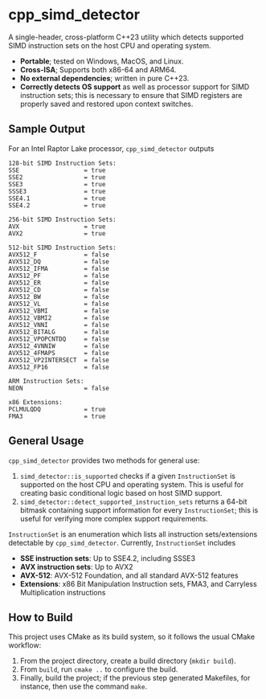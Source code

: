 # cpp_simd_detector
A single-header, cross-platform C++23 utility which detects supported SIMD instruction sets on the host CPU and operating system.

- **Portable**; tested on Windows, MacOS, and Linux.
- **Cross-ISA**; Supports both x86-64 and ARM64.
- **No external dependencies**; written in pure C++23.
- **Correctly detects OS support** as well as processor support for SIMD instruction sets; this is necessary to ensure that SIMD registers are properly saved and restored upon context switches.

## Sample Output
For an Intel Raptor Lake processor, `cpp_simd_detector` outputs
```
128-bit SIMD Instruction Sets:
SSE                  = true
SSE2                 = true
SSE3                 = true
SSSE3                = true
SSE4.1               = true
SSE4.2               = true

256-bit SIMD Instruction Sets:
AVX                  = true
AVX2                 = true

512-bit SIMD Instruction Sets:
AVX512_F             = false
AVX512_DQ            = false
AVX512_IFMA          = false
AVX512_PF            = false
AVX512_ER            = false
AVX512_CD            = false
AVX512_BW            = false
AVX512_VL            = false
AVX512_VBMI          = false
AVX512_VBMI2         = false
AVX512_VNNI          = false
AVX512_BITALG        = false
AVX512_VPOPCNTDQ     = false
AVX512_4VNNIW        = false
AVX512_4FMAPS        = false
AVX512_VP2INTERSECT  = false
AVX512_FP16          = false

ARM Instruction Sets:
NEON                 = false

x86 Extensions:
PCLMULQDQ            = true
FMA3                 = true
```

## General Usage
`cpp_simd_detector` provides two methods for general use:
1. `simd_detector::is_supported` checks if a given `InstructionSet` is supported on the host CPU and operating system. This is useful for creating basic conditional logic based on host SIMD support.
2. `simd_detector::detect_supported_instruction_sets` returns a 64-bit bitmask containing support information for every `InstructionSet`; this is useful for verifying more complex support requirements.

`InstructionSet` is an enumeration which lists all instruction sets/extensions detectable by `cpp_simd_detector`. Currently, `InstructionSet` includes
- **SSE instruction sets**: Up to SSE4.2, including SSSE3
- **AVX instruction sets**: Up to AVX2
- **AVX-512**: AVX-512 Foundation, and all standard AVX-512 features
- **Extensions**: x86 Bit Manipulation Instruction sets, FMA3, and Carryless Multiplication instructions

## How to Build
This project uses CMake as its build system, so it follows the usual CMake workflow:
1. From the project directory, create a build directory (`mkdir build`).
2. From `build`, run `cmake ..` to configure the build.
3. Finally, build the project; if the previous step generated Makefiles, for instance, then use the command `make`.


